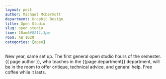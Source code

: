 ```yaml
---
layout: post
author: Michael McDermott
department: Graphic Design
title: Open Studio
slug: open studio
time: 10am&#8211;3pm
room: AB 1020
categories: [open]
---
```

New year, same set up. The first general open studio hours of the semester. {{ page.author }}, who teaches in the {{page.department}} department, will be in the room to offer critique, technical advice, and general help. Free coffee while it lasts.
